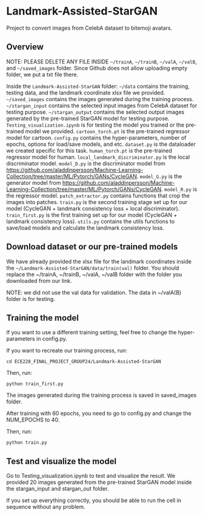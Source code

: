 # Landmark-Assisted-StarGAN
Project to convert images from CelebA dataset to bitemoji avatars.


## Overview
NOTE: PLEASE DELETE ANY FILE INSIDE `~/trainA`, `~/trainB`, `~/valA`, `~/valB`, and `~/saved_images` folder. Since Github does not allow uploading empty folder, we put a txt file there. 

Inside the `Landmark-Assisted-StarGAN` folder:
`~/data` contains the training, testing data, and the landmark coordinate xlsx file we provided.
`~/saved_images` contains the images generated during the training process.
`~/stargan_input` contains the selected input images from CelebA dataset for testing purpose.
`~/stargan_output` contains the selected output images generated by the pre-trained StarGAN model for testing purpose.
`Testing_visualization.ipynb` is for testing the model you trained or the pre-trained model we provided.
`cartoon_torch.pt` is the pre-trained regressor model for cartoon.
`config.py` contains the hyper-parameters, number of epochs, options for load/save models, and etc. 
`dataset.py` is the dataloader we created specific for this task.
`human_torch.pt` is the pre-trained regressor model for human.
`local_landmark_discriminator.py` is the local discriminator model.
`model_D.py` is the discriminator model from https://github.com/aladdinpersson/Machine-Learning-Collection/tree/master/ML/Pytorch/GANs/CycleGAN.
`model_G.py` is the generator model from https://github.com/aladdinpersson/Machine-Learning-Collection/tree/master/ML/Pytorch/GANs/CycleGAN.
`model_R.py` is the regressor model.
`patch_extractor.py` contains functions that crop the images into patches.
`train.py` is the second training stage set up for our model (CycleGAN + landmark consistency loss + local discriminator).
`train_first.py` is the first training set up for our model (CycleGAN + landmark consistency loss).
`utils.py` contains the utils functions to save/load models and calculate the landmark consistency loss.

## Download dataset or our pre-trained models


We have already provided the xlsx file for the landmark coordinates inside the `~/Landmark-Assisted-StarGAN/data/train(val)` folder. 
You should replace the ~/trainA, ~/trainB, ~/valA, ~/valB folder with the folder you downloaded from our link. 


NOTE: we did not use the val data for validation. The data in ~/valA(B) folder is for testing.

## Training the model


If you want to use a different training setting, feel free to change the hyper-parameters in config.py.

If you want to recreate our training process, run:

`cd ECE228_FINAL_PROJECT_GROUP24/Landmark-Assisted-StarGAN`

Then, run:

`python train_first.py`

The images generated during the training process is saved in saved_images folder. 

After training with 60 epochs, you need to go to config.py and change the NUM_EPOCHS to 40.

Then, run:

`python train.py`

## Test and visualize the model


Go to Testing_visualization.ipynb to test and visualize the result. 
We provided 20 images generated from the pre-trained StarGAN model inside the stargan_input and stargan_out folder.

If you set up everything correctly, you should be able to run the cell in sequence without any problem.










